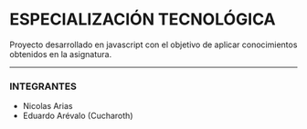 # ESPECIALIZACIÓN TECNOLÓGICA

Proyecto desarrollado en javascript con el objetivo de aplicar conocimientos obtenidos en la asignatura.

---

### INTEGRANTES
- Nicolas Arias
- Eduardo Arévalo (Cucharoth)